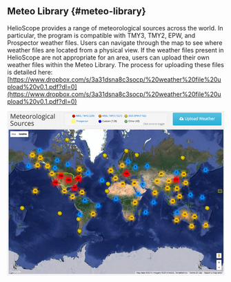 ## Meteo Library {#meteo-library}

HelioScope provides a range of meteorological sources across the world. In particular, the program is compatible with TMY3, TMY2, EPW, and Prospector weather files. Users can navigate through the map to see where weather files are located from a physical view. If the weather files present in HelioScope are not appropriate for an area, users can upload their own weather files within the Meteo Library. The process for uploading these files is detailed here: [https://www.dropbox.com/s/3a31dsna8c3socp/%20weather%20file%20upload%20v0.1.pdf?dl=0](https://www.dropbox.com/s/3a31dsna8c3socp/%20weather%20file%20upload%20v0.1.pdf?dl=0)

![Screenshots/7.3%20Meteo%20Library.png](../assets/screenshots7320meteo20library.png)